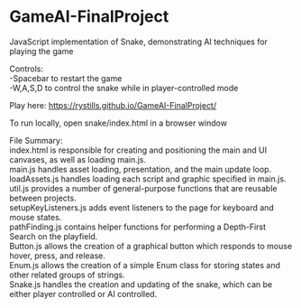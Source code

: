 # GameAI-FinalProject  
JavaScript implementation of Snake, demonstrating AI techniques for playing the game  
  
Controls:  
-Spacebar to restart the game  
-W,A,S,D to control the snake while in player-controlled mode  
  
Play here: https://rystills.github.io/GameAI-FinalProject/  
  
To run locally, open snake/index.html in a browser window  
  
File Summary:  
index.html is responsible for creating and positioning the main and UI canvases, as well as loading main.js.  
main.js handles asset loading, presentation, and the main update loop.  
loadAssets.js handles loading each script and graphic specified in main.js.  
util.js provides a number of general-purpose functions that are reusable between projects.  
setupKeyListeners.js adds event listeners to the page for keyboard and mouse states.  
pathFinding.js contains helper functions for performing a Depth-First Search on the playfield.  
Button.js allows the creation of a graphical button which responds to mouse hover, press, and release.  
Enum.js allows the creation of a simple Enum class for storing states and other related groups of strings.  
Snake.js handles the creation and updating of the snake, which can be either player controlled or AI controlled.  